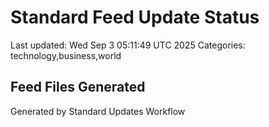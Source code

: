 # Standard Feed Update Status
Last updated: Wed Sep  3 05:11:49 UTC 2025
Categories: technology,business,world

## Feed Files Generated

Generated by Standard Updates Workflow
